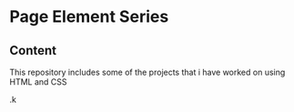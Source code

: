 # Page Element Series
## Content
This repository includes some of the projects that i have worked on using HTML and CSS


.k
